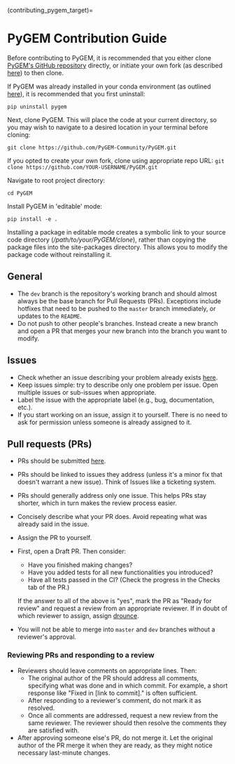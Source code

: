 (contributing_pygem_target)=
# PyGEM Contribution Guide

Before contributing to PyGEM, it is recommended that you either clone [PyGEM's GitHub repository](https://github.com/PyGEM-Community/PyGEM) directly, or initiate your own fork (as described [here](https://docs.github.com/en/pull-requests/collaborating-with-pull-requests/working-with-forks/fork-a-repo)) to then clone.

If PyGEM was already installed in your conda environment (as outlined [here](install_pygem_target)), it is recommended that you first uninstall:
```
pip uninstall pygem
```

Next, clone PyGEM. This will place the code at your current directory, so you may wish to navigate to a desired location in your terminal before cloning:
```
git clone https://github.com/PyGEM-Community/PyGEM.git
```
If you opted to create your own fork, clone using appropriate repo URL: `git clone https://github.com/YOUR-USERNAME/PyGEM.git`

Navigate to root project directory:
```
cd PyGEM
```

Install PyGEM in 'editable' mode:
```
pip install -e .
```

Installing a package in editable mode creates a symbolic link to your source code directory (*/path/to/your/PyGEM/clone*), rather than copying the package files into the site-packages directory. This allows you to modify the package code without reinstalling it.<br>

## General
- The `dev` branch is the repository's working branch and should almost always be the base branch for Pull Requests (PRs). Exceptions include hotfixes that need to be pushed to the `master` branch immediately, or updates to the `README`.
- Do not push to other people's branches. Instead create a new branch and open a PR that merges your new branch into the branch you want to modify.

## Issues
- Check whether an issue describing your problem already exists [here](https://github.com/PyGEM-Community/PyGEM/issues).
- Keep issues simple: try to describe only one problem per issue. Open multiple issues or sub-issues when appropriate.
- Label the issue with the appropriate label (e.g., bug, documentation, etc.).
- If you start working on an issue, assign it to yourself. There is no need to ask for permission unless someone is already assigned to it.

## Pull requests (PRs)
- PRs should be submitted [here](https://github.com/PyGEM-Community/PyGEM/pulls).
- PRs should be linked to issues they address (unless it's a minor fix that doesn't warrant a new issue). Think of Issues like a ticketing system.
- PRs should generally address only one issue. This helps PRs stay shorter, which in turn makes the review process easier.
- Concisely describe what your PR does. Avoid repeating what was already said in the issue.
- Assign the PR to yourself.
- First, open a Draft PR. Then consider:
    - Have you finished making changes?
    - Have you added tests for all new functionalities you introduced?
    - Have all tests passed in the CI? (Check the progress in the Checks tab of the PR.)
  
  If the answer to all of the above is "yes", mark the PR as "Ready for review" and request a review from an appropriate reviewer. If in doubt of which reviewer to assign, assign [drounce](https://github.com/drounce).
- You will not be able to merge into `master` and `dev` branches without a reviewer's approval.

### Reviewing PRs and responding to a review
- Reviewers should leave comments on appropriate lines. Then:
  - The original author of the PR should address all comments, specifying what was done and in which commit. For example, a short response like "Fixed in [link to commit]." is often sufficient. 
  - After responding to a reviewer's comment, do not mark it as resolved.
  - Once all comments are addressed, request a new review from the same reviewer. The reviewer should then resolve the comments they are satisfied with.
- After approving someone else's PR, do not merge it. Let the original author of the PR merge it when they are ready, as they might notice necessary last-minute changes.
